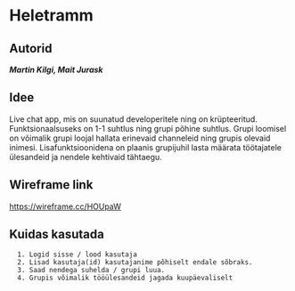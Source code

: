 # Heletramm

## Autorid
***Martin Kilgi, Mait Jurask***

## Idee
Live chat app, mis on suunatud developeritele ning on krüpteeritud. Funktsionaalsuseks on 1-1 suhtlus ning grupi põhine suhtlus.
Grupi loomisel on võimalik grupi loojal hallata erinevaid channeleid ning grupis olevaid inimesi.
Lisafunktsioonidena on plaanis grupijuhil lasta määrata töötajatele ülesandeid ja nendele kehtivaid tähtaegu.

## Wireframe link
https://wireframe.cc/HOUpaW

## Kuidas kasutada
```
  1. Logid sisse / lood kasutaja
  2. Lisad kasutaja(id) kasutajanime põhiselt endale sõbraks.
  3. Saad nendega suhelda / grupi luua.
  4. Grupis võimalik tööülesandeid jagada kuupäevaliselt
